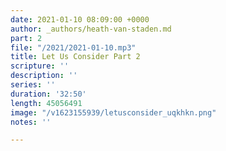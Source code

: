 ```yaml
---
date: 2021-01-10 08:09:00 +0000
author: _authors/heath-van-staden.md
part: 2
file: "/2021/2021-01-10.mp3"
title: Let Us Consider Part 2
scripture: ''
description: ''
series: ''
duration: '32:50'
length: 45056491
image: "/v1623155939/letusconsider_uqkhkn.png"
notes: ''

---
```

